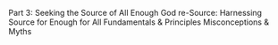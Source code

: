 Part 3: Seeking the Source of All Enough God re-Source: Harnessing Source for Enough for All Fundamentals & Principles Misconceptions & Myths